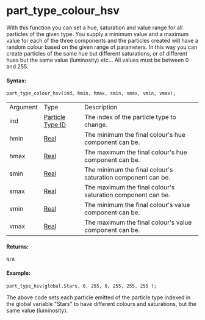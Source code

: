 # part_type_colour_hsv

With this function you can set a hue, saturation and value range for all
particles of the given type. You supply a minimum value and a maximum
value for each of the three components and the particles created will
have a random colour based on the given range of parameters. In this way
you can create particles of the same hue but different saturations, or
of different hues but the same value (luminosity) etc... All values must
be between 0 and 255.

#### Syntax:

``` gml
part_type_colour_hsv(ind, hmin, hmax, smin, smax, vmin, vmax);
```

|          |                                                                                                                                |                                                             |
|----------|--------------------------------------------------------------------------------------------------------------------------------|-------------------------------------------------------------|
| Argument | Type                                                                                                                           | Description                                                 |
| ind      |  [Particle Type ID](../../../../../../GameMaker_Language/GML_Reference/Drawing/Particles/Particle_Types/part_type_create)  | The index of the particle type to change.                   |
| hmin     |  [Real](../../../../../../GameMaker_Language/GML_Overview/Data_Types)                                                      | The minimum the final colour's hue component can be.        |
| hmax     |  [Real](../../../../../../GameMaker_Language/GML_Overview/Data_Types)                                                      | The maximum the final colour's hue component can be.        |
| smin     |  [Real](../../../../../../GameMaker_Language/GML_Overview/Data_Types)                                                      | The minimum the final colour's saturation component can be. |
| smax     |  [Real](../../../../../../GameMaker_Language/GML_Overview/Data_Types)                                                      | The maximum the final colour's saturation component can be. |
| vmin     |  [Real](../../../../../../GameMaker_Language/GML_Overview/Data_Types)                                                      | The minimum the final colour's value component can be.      |
| vmax     |  [Real](../../../../../../GameMaker_Language/GML_Overview/Data_Types)                                                      | The maximum the final colour's value component can be.      |

#### Returns:

``` gml
N/A
```

#### Example:

``` gml
part_type_hsv(global.Stars, 0, 255, 0, 255, 255, 255 );
```

The above code sets each particle emitted of the particle type indexed
in the global variable "Stars" to have different colours and
saturations, but the same value (luminosity).
